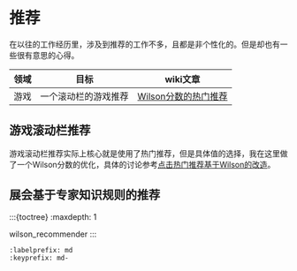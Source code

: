 # 推荐

在以往的工作经历里，涉及到推荐的工作不多，且都是非个性化的。但是却也有一些很有意思的心得。

| 领域 |         目标         | wiki文章 |
|:--:|:------------------:|:--------:|
| 游戏 | 一个滚动栏的游戏推荐 |     [Wilson分数的热门推荐](./wilson_recommender.md)     |

## 游戏滚动栏推荐

游戏滚动栏推荐实际上核心就是使用了热门推荐，但是具体值的选择，我在这里做了一个Wilson分数的优化，具体的讨论参考[点击热门推荐基于Wilson的改造](./wilson_recommender.md)。

## 展会基于专家知识规则的推荐

:::{toctree}
:maxdepth: 1

wilson_recommender
:::

```{bibliography} references.bib
:labelprefix: md
:keyprefix: md-
```